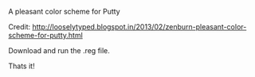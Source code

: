 A pleasant color scheme for Putty

Credit: http://looselytyped.blogspot.in/2013/02/zenburn-pleasant-color-scheme-for-putty.html

Download and run the .reg file.

Thats it!
